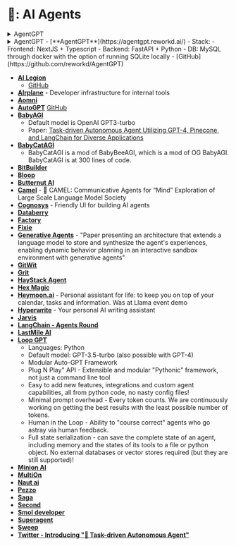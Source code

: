 # 🔮: AI Agents

<details>
	<summary> AgentGPT
	</summary>
	Peek a boo!
</details>
<details>
  <summary> AgentGPT
  - [**AgentGPT**](https://agentgpt.reworkd.ai/)
	- Stack:
		- Frontend: NextJS + Typescript
		- Backend: FastAPI + Python
		- DB: MySQL through docker with the option of running SQLite locally
	-  [GitHub](https://github.com/reworkd/AgentGPT)
</details>

- [**AI Legion**](https://gpt3demo.com/apps/ai-legion)
	- [GitHub](https://github.com/eumemic/ai-legion)
- [**AIrplane**](https://www.airplane.dev/) - Developer infrastructure for internal tools
- [**Aomni**](Aomni.com)
- [**AutoGPT**](https://autogpt.net/) [GitHub](https://github.com/Significant-Gravitas/Auto-GPT)
- [**BabyAGI**](https://github.com/yoheinakajima/babyagi)
 	- Default model is OpenAI GPT3-turbo
 	- Paper: [Task-driven Autonomous Agent Utilizing GPT-4, Pinecone, and LangChain for Diverse Applications](https://yoheinakajima.com/task-driven-autonomous-agent-utilizing-gpt-4-pinecone-and-langchain-for-diverse-applications/)
- [**BabyCatAGI**](https://replit.com/@YoheiNakajima/BabyCatAGI)
	- BabyCatAGI is a mod of BabyBeeAGI, which is a mod of OG BabyAGI. BabyCatAGI is at 300 lines of code.
- [**BitBuilder**](BitBuilder)
- [**Bloop**](https://bloop.ai/)
- [**Butternut AI**](Butternut.ai)
- [**Camel**](https://github.com/camel-ai/camel) - 🐫 CAMEL: Communicative Agents for “Mind” Exploration of Large Scale Language Model Society
- [**Cognosys**](https://cognosys.ai) - Friendly UI for building AI agents
- [**Databerry**](https://www.databerry.ai/)
- [**Factory**](https://www.factory.ai/)
- [**Fixie**](https://www.fixie.ai/)
- [**Generative Agents**](https://arxiv.org/abs/2304.03442) - "Paper presenting an architecture that extends a language model to store and synthesize the agent's experiences, enabling dynamic behavior planning in an interactive sandbox environment with generative agents"
- [**GitWit**](https://www.gitwit.dev/) 
- [**Grit**](https://www.grit.io/)
- [**HayStack Agent**](https://docs.haystack.deepset.ai/docs/agent)
- [**Hex Magic**](https://hex.tech/product/magic-ai/)
- [**Heymoon.ai**](https://heymoon.ai/) - Personal assistant for life: to keep you on top of your calendar, tasks and information. Was at Llama event demo
- [**Hyperwrite**](https://www.hyperwriteai.com/) - Your personal AI writing assistant
- [**Jarvis**]()
- [**LangChain - Agents Round**](https://blog.langchain.dev/agents-round/)
- [**LastMile AI**](https://lastmileai.dev/)
- [**Loop GPT**](https://github.com/farizrahman4u/loopgpt/tree/main)
 	- Languages: Python
 	- Default model: GPT-3.5-turbo (also possible with GPT-4)
 	- Modular Auto-GPT Framework
 	- Plug N Play" API - Extensible and modular "Pythonic" framework, not just a command line tool
 	- Easy to add new features, integrations and custom agent capabilities, all from python code, no nasty config files!
 	- Minimal prompt overhead - Every token counts. We are continuously working on getting the best results with the least possible number of tokens.
 	- Human in the Loop - Ability to "course correct" agents who go astray via human feedback.
 	- Full state serialization - can save the complete state of an agent, including memory and the states of its tools to a file or python object. No external databases or vector stores required (but they are still supported)!
- [**Minion AI**](https://minion.ai/) 
- [**MultiOn**](https://multion.ai/)
- [**Naut ai**](https://www.naut.ai/)
- [**Pezzo**](https://www.pezzo.ai/)
- [**Saga**](https://saga.so/) 
- [**Second**](https://www.second.dev/)
- [**Smol developer**](https://github.com/smol-ai/developer)
- [**Superagent**](https://www.superagent.sh/)
- [**Sweep**](https://sweep.dev/) 
- [**Twitter - Introducing "🤖 Task-driven Autonomous Agent"**](https://twitter.com/yoheinakajima/status/1640934493489070080?s=20)


	
















































































































































